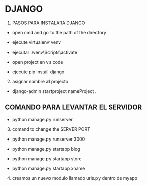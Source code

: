 # DJANGO

1. PASOS PARA INSTALARA DJANGO
- open cmd and go to the path of the directory
- ejecute virtualenv venv
- ejecutar .\venv\Scripts\activate
- open project en vs code 

- ejecute pip install django

2. asignar nombre al projecto

- django-admin startproject nameProject .

## COMANDO PARA LEVANTAR EL SERVIDOR
- python manage.py runserver

3. comand to change the SERVER PORT
- python manage.py runserver 3000


- python manage.py startapp blog
- python manage.py startapp store
- python manage.py startapp xname

4. creamos un nuevo modulo llamado urls.py dentro de myapp
